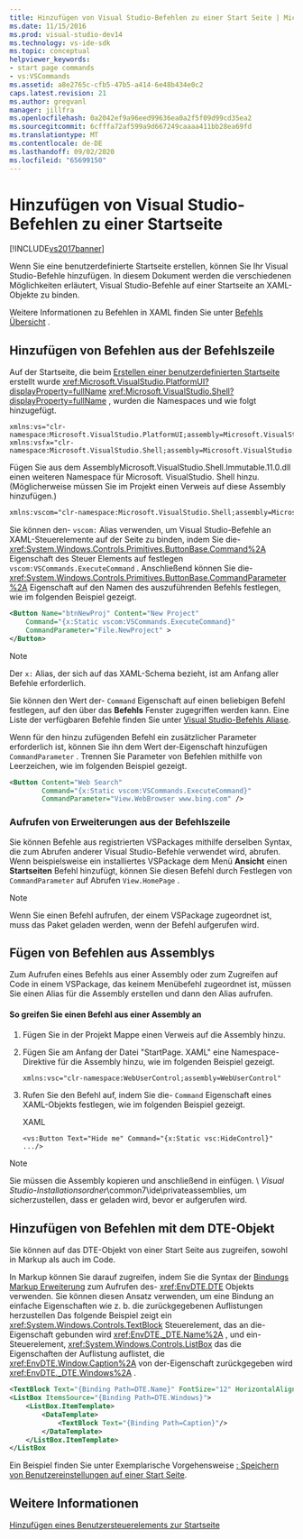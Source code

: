 ```yaml
---
title: Hinzufügen von Visual Studio-Befehlen zu einer Start Seite | Microsoft-Dokumentation
ms.date: 11/15/2016
ms.prod: visual-studio-dev14
ms.technology: vs-ide-sdk
ms.topic: conceptual
helpviewer_keywords:
- start page commands
- vs:VSCommands
ms.assetid: a8e2765c-cfb5-47b5-a414-6e48b434e0c2
caps.latest.revision: 21
ms.author: gregvanl
manager: jillfra
ms.openlocfilehash: 0a2042ef9a96eed99636ea0a2f5f09d99cd35ea2
ms.sourcegitcommit: 6cfffa72af599a9d667249caaaa411bb28ea69fd
ms.translationtype: MT
ms.contentlocale: de-DE
ms.lasthandoff: 09/02/2020
ms.locfileid: "65699150"
---
```

# <a name="adding-visual-studio-commands-to-a-start-page"></a>Hinzufügen von Visual Studio-Befehlen zu einer Startseite
[!INCLUDE[vs2017banner](../includes/vs2017banner.md)]

Wenn Sie eine benutzerdefinierte Startseite erstellen, können Sie Ihr Visual Studio-Befehle hinzufügen. In diesem Dokument werden die verschiedenen Möglichkeiten erläutert, Visual Studio-Befehle auf einer Startseite an XAML-Objekte zu binden.  
  
 Weitere Informationen zu Befehlen in XAML finden Sie unter [Befehls Übersicht](https://msdn.microsoft.com/library/bc208dfe-367d-426a-99de-52b7e7511e81) .  
  
## <a name="adding-commands-from-the-command-well"></a>Hinzufügen von Befehlen aus der Befehlszeile  
 Auf der Startseite, die beim [Erstellen einer benutzerdefinierten Startseite](../extensibility/creating-a-custom-start-page.md) erstellt wurde <xref:Microsoft.VisualStudio.PlatformUI?displayProperty=fullName> <xref:Microsoft.VisualStudio.Shell?displayProperty=fullName> , wurden die Namespaces und wie folgt hinzugefügt.  
  
```  
xmlns:vs="clr-namespace:Microsoft.VisualStudio.PlatformUI;assembly=Microsoft.VisualStudio.Shell.14.0"  
xmlns:vsfx="clr-namespace:Microsoft.VisualStudio.Shell;assembly=Microsoft.VisualStudio.Shell.14.0"  
```  
  
 Fügen Sie aus dem AssemblyMicrosoft.VisualStudio.Shell.Immutable.11.0.dll einen weiteren Namespace für Microsoft. VisualStudio. Shell hinzu. (Möglicherweise müssen Sie im Projekt einen Verweis auf diese Assembly hinzufügen.)  
  
```xml  
xmlns:vscom="clr-namespace:Microsoft.VisualStudio.Shell;assembly=Microsoft.VisualStudio.Shell.Immutable.11.0"  
```  
  
 Sie können den- `vscom:` Alias verwenden, um Visual Studio-Befehle an XAML-Steuerelemente auf der Seite zu binden, indem Sie die- <xref:System.Windows.Controls.Primitives.ButtonBase.Command%2A> Eigenschaft des Steuer Elements auf festlegen `vscom:VSCommands.ExecuteCommand` . Anschließend können Sie die- <xref:System.Windows.Controls.Primitives.ButtonBase.CommandParameter%2A> Eigenschaft auf den Namen des auszuführenden Befehls festlegen, wie im folgenden Beispiel gezeigt.  
  
```xml  
<Button Name="btnNewProj" Content="New Project"   
    Command="{x:Static vscom:VSCommands.ExecuteCommand}"  
    CommandParameter="File.NewProject" >  
</Button>  
```  
  
> [!NOTE]
> Der `x:` Alias, der sich auf das XAML-Schema bezieht, ist am Anfang aller Befehle erforderlich.  
  
 Sie können den Wert der- `Command` Eigenschaft auf einen beliebigen Befehl festlegen, auf den über das **Befehls** Fenster zugegriffen werden kann. Eine Liste der verfügbaren Befehle finden Sie unter [Visual Studio-Befehls Aliase](../ide/reference/visual-studio-command-aliases.md).  
  
 Wenn für den hinzu zufügenden Befehl ein zusätzlicher Parameter erforderlich ist, können Sie ihn dem Wert der-Eigenschaft hinzufügen `CommandParameter` . Trennen Sie Parameter von Befehlen mithilfe von Leerzeichen, wie im folgenden Beispiel gezeigt.  
  
```xml  
<Button Content="Web Search"   
        Command="{x:Static vscom:VSCommands.ExecuteCommand}"  
        CommandParameter="View.WebBrowser www.bing.com" />  
```  
  
### <a name="calling-extensions-from-the-command-well"></a>Aufrufen von Erweiterungen aus der Befehlszeile  
 Sie können Befehle aus registrierten VSPackages mithilfe derselben Syntax, die zum Abrufen anderer Visual Studio-Befehle verwendet wird, abrufen. Wenn beispielsweise ein installiertes VSPackage dem Menü **Ansicht** einen **Startseiten** Befehl hinzufügt, können Sie diesen Befehl durch Festlegen von `CommandParameter` auf Abrufen `View.HomePage` .  
  
> [!NOTE]
> Wenn Sie einen Befehl aufrufen, der einem VSPackage zugeordnet ist, muss das Paket geladen werden, wenn der Befehl aufgerufen wird.  
  
## <a name="adding-commands-from-assemblies"></a>Fügen von Befehlen aus Assemblys  
 Zum Aufrufen eines Befehls aus einer Assembly oder zum Zugreifen auf Code in einem VSPackage, das keinem Menübefehl zugeordnet ist, müssen Sie einen Alias für die Assembly erstellen und dann den Alias aufrufen.  
  
#### <a name="to-call-a-command-from-an-assembly"></a>So greifen Sie einen Befehl aus einer Assembly an  
  
1. Fügen Sie in der Projekt Mappe einen Verweis auf die Assembly hinzu.  
  
2. Fügen Sie am Anfang der Datei "StartPage. XAML" eine Namespace-Direktive für die Assembly hinzu, wie im folgenden Beispiel gezeigt.  
  
    ```xml  
    xmlns:vsc="clr-namespace:WebUserControl;assembly=WebUserControl"  
    ```  
  
3. Rufen Sie den Befehl auf, indem Sie die- `Command` Eigenschaft eines XAML-Objekts festlegen, wie im folgenden Beispiel gezeigt.  
  
     XAML  
  
    ```  
    <vs:Button Text="Hide me" Command="{x:Static vsc:HideControl}" .../>  
    ```  
  
> [!NOTE]
> Sie müssen die Assembly kopieren und anschließend in einfügen. \\ *Visual Studio-Installationsordner*\common7\ide\privateassemblies\, um sicherzustellen, dass er geladen wird, bevor er aufgerufen wird.  
  
## <a name="adding-commands-with-the-dte-object"></a>Hinzufügen von Befehlen mit dem DTE-Objekt  
 Sie können auf das DTE-Objekt von einer Start Seite aus zugreifen, sowohl in Markup als auch im Code.  
  
 In Markup können Sie darauf zugreifen, indem Sie die Syntax der [Bindungs Markup Erweiterung](https://msdn.microsoft.com/library/83d6e2a4-1b0c-4fc8-bd96-b5e98800ab63) zum Aufrufen des- <xref:EnvDTE.DTE> Objekts verwenden. Sie können diesen Ansatz verwenden, um eine Bindung an einfache Eigenschaften wie z. b. die zurückgegebenen Auflistungen herzustellen Das folgende Beispiel zeigt ein <xref:System.Windows.Controls.TextBlock> Steuerelement, das an die-Eigenschaft gebunden wird <xref:EnvDTE._DTE.Name%2A> , und ein-Steuerelement, <xref:System.Windows.Controls.ListBox> das die Eigenschaften der Auflistung auflistet, die <xref:EnvDTE.Window.Caption%2A> von der-Eigenschaft zurückgegeben wird <xref:EnvDTE._DTE.Windows%2A> .  
  
```xml  
<TextBlock Text="{Binding Path=DTE.Name}" FontSize="12" HorizontalAlignment="Center"/>  
<ListBox ItemsSource="{Binding Path=DTE.Windows}">  
    <ListBox.ItemTemplate>  
        <DataTemplate>  
            <TextBlock Text="{Binding Path=Caption}"/>  
        </DataTemplate>  
    </ListBox.ItemTemplate>  
</ListBox  
```  
  
 Ein Beispiel finden Sie unter Exemplarische Vorgehensweise [: Speichern von Benutzereinstellungen auf einer Start Seite](../extensibility/walkthrough-saving-user-settings-on-a-start-page.md).  
  
## <a name="see-also"></a>Weitere Informationen  
 [Hinzufügen eines Benutzersteuerelements zur Startseite](../extensibility/adding-user-control-to-the-start-page.md)
